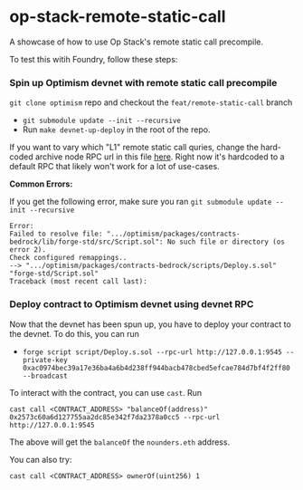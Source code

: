 # op-stack-remote-static-call

A showcase of how to use Op Stack's remote static call precompile.

To test this witih Foundry, follow these steps:

### Spin up Optimism devnet with remote static call precompile

`git clone optimism` repo and checkout the `feat/remote-static-call` branch

- `git submodule update --init --recursive`
- Run `make devnet-up-deploy` in the root of the repo.

If you want to vary which "L1" remote static call quries, change the hard-coded archive node RPC url in this file [here](https://github.com/ethereum-optimism/optimism/pull/7147/files#diff-ca4764bab3f68b2e30e32063c6c7e5bd375afbff7ad82cd17fe6fd37753e9d2cR52). Right now it's hardcoded to a default RPC that likely won't work for a lot of use-cases.

**Common Errors:**

If you get the following error, make sure you ran `git submodule update --init --recursive`

```
Error:
Failed to resolve file: ".../optimism/packages/contracts-bedrock/lib/forge-std/src/Script.sol": No such file or directory (os error 2).
Check configured remappings..
--> ".../optimism/packages/contracts-bedrock/scripts/Deploy.s.sol"
"forge-std/Script.sol"
Traceback (most recent call last):
```

### Deploy contract to Optimism devnet using devnet RPC

Now that the devnet has been spun up, you have to deploy your contract to the devnet. To do this, you can run
* `forge script script/Deploy.s.sol --rpc-url http://127.0.0.1:9545 --private-key 0xac0974bec39a17e36ba4a6b4d238ff944bacb478cbed5efcae784d7bf4f2ff80 --broadcast`

To interact with the contract, you can use `cast`. Run

`cast call <CONTRACT_ADDRESS> "balanceOf(address)" 0x2573c60a6d127755aa2dc85e342f7da2378a0cc5 --rpc-url http://127.0.0.1:9545` 

The above will get the `balanceOf` the `nounders.eth` address.

You can also try:

`cast call <CONTRACT_ADDRESS> ownerOf(uint256) 1`
